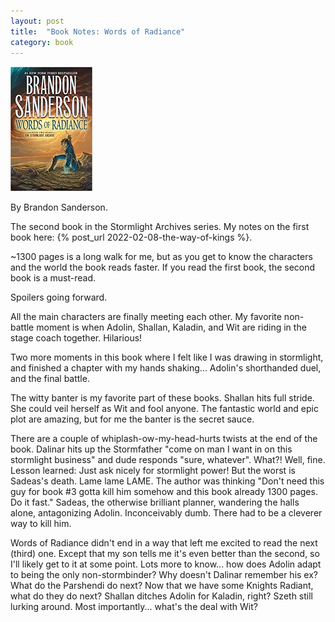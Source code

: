 ```yaml
---
layout: post
title:  "Book Notes: Words of Radiance"
category: book
---
```


![Book cover](/assets/words-of-radiance.jpg)

By Brandon Sanderson.

The second book in the Stormlight Archives series. My notes on the first book here: {% post_url 2022-02-08-the-way-of-kings %}.

~1300 pages is a long walk for me, but as you get to know the characters and the world the book reads faster. If you read the first book, the second book is a must-read.

Spoilers going forward.

All the main characters are finally meeting each other. My favorite non-battle moment is when Adolin, Shallan, Kaladin, and Wit are riding in the stage coach together. Hilarious!

Two more moments in this book where I felt like I was drawing in stormlight, and finished a chapter with my hands shaking... Adolin's shorthanded duel, and the final battle.

The witty banter is my favorite part of these books. Shallan hits full stride. She could veil herself as Wit and fool anyone. The fantastic world and epic plot are amazing, but for me the banter is the secret sauce.

There are a couple of whiplash-ow-my-head-hurts twists at the end of the book. Dalinar hits up the Stormfather "come on man I want in on this stormlight business" and dude responds "sure, whatever". What?! Well, fine. Lesson learned: Just ask nicely for stormlight power! But the worst is Sadeas's death. Lame lame LAME. The author was thinking "Don't need this guy for book #3 gotta kill him somehow and this book already 1300 pages. Do it fast." Sadeas, the otherwise brilliant planner, wandering the halls alone, antagonizing Adolin. Inconceivably dumb. There had to be a cleverer way to kill him.

Words of Radiance didn't end in a way that left me excited to read the next (third) one. Except that my son tells me it's even better than the second, so I'll likely get to it at some point. Lots more to know... how does Adolin adapt to being the only non-stormbinder? Why doesn't Dalinar remember his ex? What do the Parshendi do next? Now that we have some Knights Radiant, what do they do next? Shallan ditches Adolin for Kaladin, right? Szeth still lurking around. Most importantly... what's the deal with Wit?
